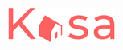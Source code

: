 


<img alt="titre1" src="https://github.com/Kahina24D/Projet7-Kasa-fin/blob/main/public/logo-header.png">


 
